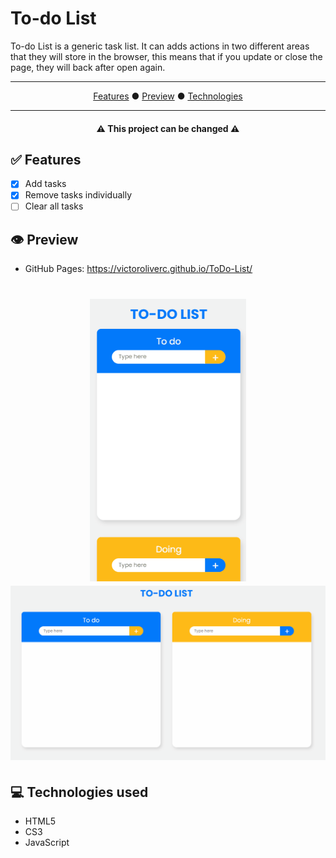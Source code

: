 # To-do List

<p> To-do List is a generic task list. It can adds actions in two different areas that they will store in the browser, this means that if you update or close the page, they will back after open again.</p>

<hr>
<p align="center">
  <a href="#features">Features</a> ●
  <a href="#preview">Preview</a> ● 
  <a href="#technologies">Technologies</a>
</p>
<hr>

<h4 align="center"> ⚠️ This project can be changed ⚠️</h4>

<h2 id="features">✅ Features</h2>

- [x] Add tasks
- [x] Remove tasks individually
- [ ] Clear all tasks

<h2 id="preview">👁️ Preview</h2>

- GitHub Pages: https://victoroliverc.github.io/ToDo-List/

<h1 align="center">
  <img width=250 src="./assets/todoList-mobile.gif" alt="mobile-version">
  <img width=700 src="./assets/todoList.gif" alt="desktop-version">
</h1>

<h2 id="technologies">💻 Technologies used</h2>

- HTML5
- CS3
- JavaScript
